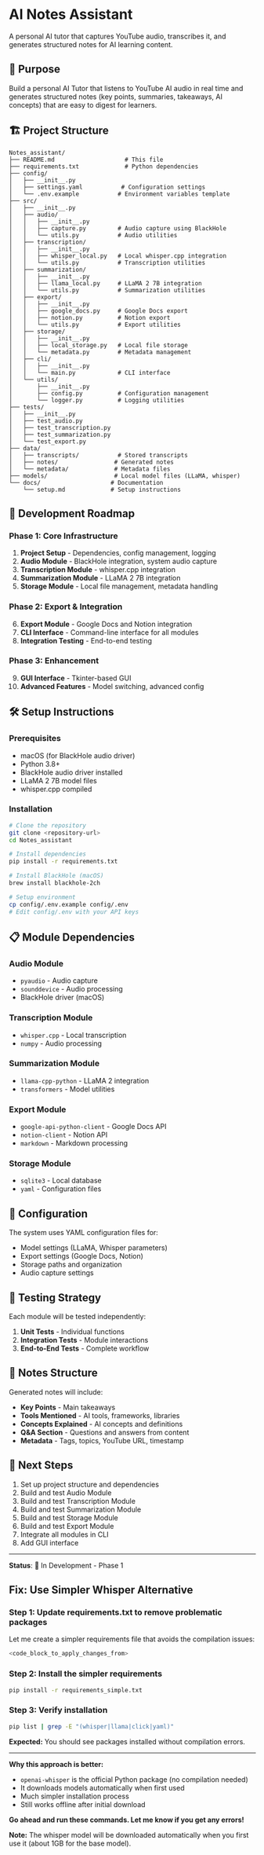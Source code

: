 # AI Notes Assistant

A personal AI tutor that captures YouTube audio, transcribes it, and generates structured notes for AI learning content.

## 🎯 Purpose
Build a personal AI Tutor that listens to YouTube AI audio in real time and generates structured notes (key points, summaries, takeaways, AI concepts) that are easy to digest for learners.

## 🏗️ Project Structure

```
Notes_assistant/
├── README.md                    # This file
├── requirements.txt             # Python dependencies
├── config/
│   ├── __init__.py
│   ├── settings.yaml           # Configuration settings
│   └── .env.example           # Environment variables template
├── src/
│   ├── __init__.py
│   ├── audio/
│   │   ├── __init__.py
│   │   ├── capture.py         # Audio capture using BlackHole
│   │   └── utils.py           # Audio utilities
│   ├── transcription/
│   │   ├── __init__.py
│   │   ├── whisper_local.py   # Local whisper.cpp integration
│   │   └── utils.py           # Transcription utilities
│   ├── summarization/
│   │   ├── __init__.py
│   │   ├── llama_local.py     # LLaMA 2 7B integration
│   │   └── utils.py           # Summarization utilities
│   ├── export/
│   │   ├── __init__.py
│   │   ├── google_docs.py     # Google Docs export
│   │   ├── notion.py          # Notion export
│   │   └── utils.py           # Export utilities
│   ├── storage/
│   │   ├── __init__.py
│   │   ├── local_storage.py   # Local file storage
│   │   └── metadata.py        # Metadata management
│   ├── cli/
│   │   ├── __init__.py
│   │   └── main.py            # CLI interface
│   └── utils/
│       ├── __init__.py
│       ├── config.py          # Configuration management
│       └── logger.py          # Logging utilities
├── tests/
│   ├── __init__.py
│   ├── test_audio.py
│   ├── test_transcription.py
│   ├── test_summarization.py
│   └── test_export.py
├── data/
│   ├── transcripts/           # Stored transcripts
│   ├── notes/                # Generated notes
│   └── metadata/             # Metadata files
├── models/                   # Local model files (LLaMA, whisper)
└── docs/                    # Documentation
    └── setup.md             # Setup instructions
```

## 🚀 Development Roadmap

### Phase 1: Core Infrastructure
1. **Project Setup** - Dependencies, config management, logging
2. **Audio Module** - BlackHole integration, system audio capture
3. **Transcription Module** - whisper.cpp integration
4. **Summarization Module** - LLaMA 2 7B integration
5. **Storage Module** - Local file management, metadata handling

### Phase 2: Export & Integration
6. **Export Module** - Google Docs and Notion integration
7. **CLI Interface** - Command-line interface for all modules
8. **Integration Testing** - End-to-end testing

### Phase 3: Enhancement
9. **GUI Interface** - Tkinter-based GUI
10. **Advanced Features** - Model switching, advanced config

## 🛠️ Setup Instructions

### Prerequisites
- macOS (for BlackHole audio driver)
- Python 3.8+
- BlackHole audio driver installed
- LLaMA 2 7B model files
- whisper.cpp compiled

### Installation
```bash
# Clone the repository
git clone <repository-url>
cd Notes_assistant

# Install dependencies
pip install -r requirements.txt

# Install BlackHole (macOS)
brew install blackhole-2ch

# Setup environment
cp config/.env.example config/.env
# Edit config/.env with your API keys
```

## 📋 Module Dependencies

### Audio Module
- `pyaudio` - Audio capture
- `sounddevice` - Audio processing
- BlackHole driver (macOS)

### Transcription Module
- `whisper.cpp` - Local transcription
- `numpy` - Audio processing

### Summarization Module
- `llama-cpp-python` - LLaMA 2 integration
- `transformers` - Model utilities

### Export Module
- `google-api-python-client` - Google Docs API
- `notion-client` - Notion API
- `markdown` - Markdown processing

### Storage Module
- `sqlite3` - Local database
- `yaml` - Configuration files

## 🔧 Configuration

The system uses YAML configuration files for:
- Model settings (LLaMA, Whisper parameters)
- Export settings (Google Docs, Notion)
- Storage paths and organization
- Audio capture settings

## 🧪 Testing Strategy

Each module will be tested independently:
1. **Unit Tests** - Individual functions
2. **Integration Tests** - Module interactions
3. **End-to-End Tests** - Complete workflow

## 📝 Notes Structure

Generated notes will include:
- **Key Points** - Main takeaways
- **Tools Mentioned** - AI tools, frameworks, libraries
- **Concepts Explained** - AI concepts and definitions
- **Q&A Section** - Questions and answers from content
- **Metadata** - Tags, topics, YouTube URL, timestamp

## 🎯 Next Steps

1. Set up project structure and dependencies
2. Build and test Audio Module
3. Build and test Transcription Module
4. Build and test Summarization Module
5. Build and test Storage Module
6. Build and test Export Module
7. Integrate all modules in CLI
8. Add GUI interface

---

**Status**: 🚧 In Development - Phase 1 

##  **Fix: Use Simpler Whisper Alternative**

### **Step 1: Update requirements.txt to remove problematic packages**
Let me create a simpler requirements file that avoids the compilation issues:

```bash
<code_block_to_apply_changes_from>
```

### **Step 2: Install the simpler requirements**
```bash
pip install -r requirements_simple.txt
```

### **Step 3: Verify installation**
```bash
pip list | grep -E "(whisper|llama|click|yaml)"
```

**Expected:** You should see packages installed without compilation errors.

---

**Why this approach is better:**
- `openai-whisper` is the official Python package (no compilation needed)
- It downloads models automatically when first used
- Much simpler installation process
- Still works offline after initial download

**Go ahead and run these commands. Let me know if you get any errors!**

**Note:** The whisper model will be downloaded automatically when you first use it (about 1GB for the base model). 